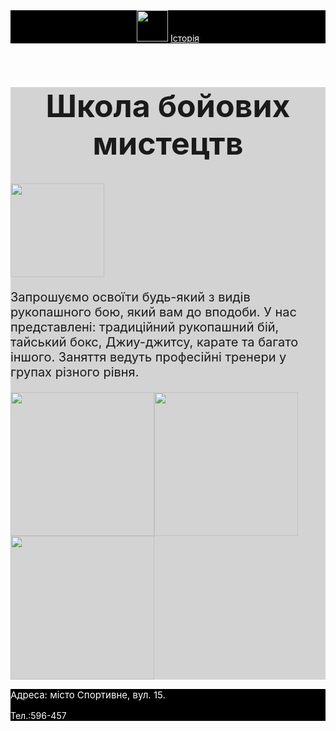 <html>
    <header style="background-color:black">
    <img src="/uploads/2020/10/boxing-1293088_640_0_1602494675.png" height="50px"/>
    <a href="https://uk.wikipedia.org/wiki/%D0%91%D0%BE%D0%B9%D0%BE%D0%B2%D1%96_%D0%BC%D0%B8%D1%81%D1%82%D0%B5%D1%86%D1%82%D0%B2%D0%B0"
    style="color:white">Історія</a>
    </header>
    <main style="background-color:lightgray"> 
    <h1 style="font-size:50px;background-color:lightgray; text-align:center">Школа бойових мистецтв</h1>
    <img src="/uploads/2020/10/thai-boxing-297023_1280_0_1602496230.png" height="150"/>
    <p style="font-size:20px">Запрошуємо освоїти будь-який з видів рукопашного бою, який вам до вподоби. У нас представлені: традиційний рукопашний бій, тайський бокс, Джиу-джитсу, карате та багато іншого. Заняття ведуть професійні тренери у групах різного рівня.</p>
    <img src="/uploads/2020/10/karate-4575114_640_0_1602523338.png" height="230px"/><img src="/uploads/2020/10/punching-bag_0_1602525500.png" height="230px"/><img src="/uploads/2020/10/boxing-ring_0_1602525156.png" height="230px"/>
    </main>
    <footer style="background-color:black;color:white;">
    <p style="font-size:15px"> Адреса: місто Спортивне, вул. 15.</p>
    <p>Тел.:596-457</p>
    </footer>
</html>
